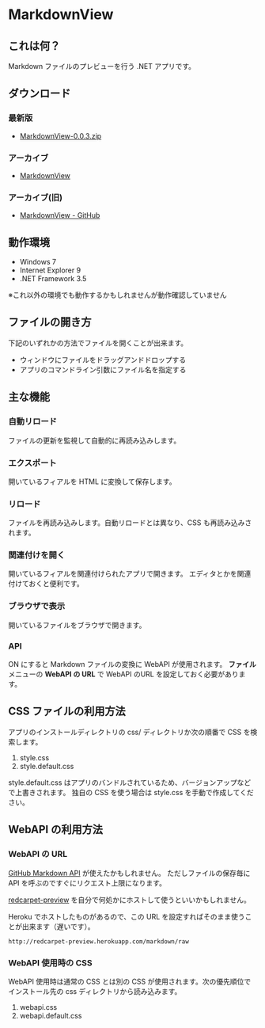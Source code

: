 MarkdownView
====================================================================================================

これは何？
----------------------------------------------------------------------------------------------------

Markdown ファイルのプレビューを行う .NET アプリです。


ダウンロード
----------------------------------------------------------------------------------------------------

### 最新版

- [MarkdownView-0.0.3.zip](https://www.dropbox.com/sh/uwsegrzt5incrxq/d8aVIT8o1Z/MarkdownView/MarkdownView-0.0.3.zip)


### アーカイブ

- [MarkdownView](https://www.dropbox.com/sh/uwsegrzt5incrxq/ROQbGYXlwN/MarkdownView)


### アーカイブ(旧)

- [MarkdownView - GitHub](https://github.com/ngyuki/MarkdownView/downloads)


動作環境
----------------------------------------------------------------------------------------------------

 - Windows 7
 - Internet Explorer 9
 - .NET Framework 3.5

※これ以外の環境でも動作するかもしれませんが動作確認していません


ファイルの開き方
----------------------------------------------------------------------------------------------------

下記のいずれかの方法でファイルを開くことが出来ます。

 - ウィンドウにファイルをドラッグアンドドロップする
 - アプリのコマンドライン引数にファイル名を指定する


主な機能
----------------------------------------------------------------------------------------------------

### 自動リロード
ファイルの更新を監視して自動的に再読み込みします。

### エクスポート
開いているフィアルを HTML に変換して保存します。

### リロード
ファイルを再読み込みします。自動リロードとは異なり、CSS も再読み込みされます。

### 関連付けを開く
開いているフィアルを関連付けられたアプリで開きます。
エディタとかを関連付けておくと便利です。

### ブラウザで表示
開いているファイルをブラウザで開きます。

### API
ON にすると Markdown ファイルの変換に WebAPI が使用されます。
**ファイル** メニューの **WebAPI の URL** で WebAPI のURL を設定しておく必要があります。


CSS ファイルの利用方法
----------------------------------------------------------------------------------------------------

アプリのインストールディレクトリの css/ ディレクトリか次の順番で CSS を検索します。

 1. style.css
 2. style.default.css

style.default.css はアプリのバンドルされているため、バージョンアップなどで上書きされます。
独自の CSS を使う場合は style.css を手動で作成してください。


WebAPI の利用方法
----------------------------------------------------------------------------------------------------

### WebAPI の URL

[GitHub Markdown API](http://developer.github.com/v3/markdown/) が使えたかもしれません。
ただしファイルの保存毎に API を呼ぶのですぐにリクエスト上限になります。

[redcarpet-preview](https://github.com/ngyuki/redcarpet-preview) を自分で何処かにホストして使うといいかもしれません。

Heroku でホストしたものがあるので、この URL を設定すればそのまま使うことが出来ます（遅いです）。

```
http://redcarpet-preview.herokuapp.com/markdown/raw
```

### WebAPI 使用時の CSS

WebAPI 使用時は通常の CSS とは別の CSS が使用されます。次の優先順位でインストール先の css ディレクトリから読み込みます。

 1. webapi.css
 2. webapi.default.css
